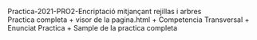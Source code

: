 Practica-2021-PRO2-Encriptació mitjançant rejillas i arbres  
Practica completa + visor de la pagina.html + Competencia Transversal + Enunciat Practica + Sample de la practica completa  
